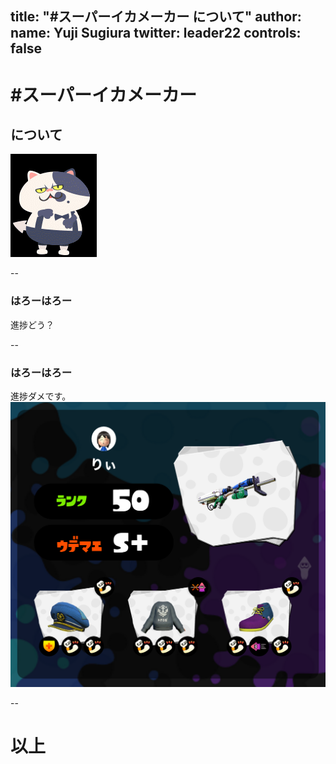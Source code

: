 title: "#スーパーイカメーカー について"
author:
  name: Yuji Sugiura
  twitter: leader22
controls: false
--

# #スーパーイカメーカー
## について
<img src="./img/loading.gif">

--

### はろーはろー

進捗どう？

--

### はろーはろー

進捗ダメです。
<img src="./img/2.png">

--

# 以上

<script>
console.log('nyan');
</script>

<style>
.slide {
  background-color: #000;
  color: #fff;
}

.slide-content img {
  display: block;
  margin: 0 auto;
}

#slide-1 h1 {
  font-size: 230%;
}
</style>